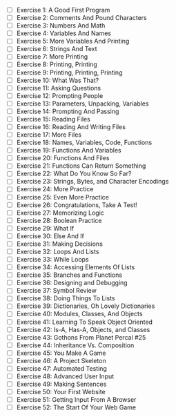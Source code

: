 - [ ] Exercise 1: A Good First Program
- [ ] Exercise 2: Comments And Pound Characters
- [ ] Exercise 3: Numbers And Math
- [ ] Exercise 4: Variables And Names
- [ ] Exercise 5: More Variables And Printing
- [ ] Exercise 6: Strings And Text
- [ ] Exercise 7: More Printing
- [ ] Exercise 8: Printing, Printing
- [ ] Exercise 9: Printing, Printing, Printing
- [ ] Exercise 10: What Was That?
- [ ] Exercise 11: Asking Questions
- [ ] Exercise 12: Prompting People
- [ ] Exercise 13: Parameters, Unpacking, Variables
- [ ] Exercise 14: Prompting And Passing
- [ ] Exercise 15: Reading Files
- [ ] Exercise 16: Reading And Writing Files
- [ ] Exercise 17: More Files
- [ ] Exercise 18: Names, Variables, Code, Functions
- [ ] Exercise 19: Functions And Variables
- [ ] Exercise 20: Functions And Files
- [ ] Exercise 21: Functions Can Return Something
- [ ] Exercise 22: What Do You Know So Far?
- [ ] Exercise 23: Strings, Bytes, and Character Encodings
- [ ] Exercise 24: More Practice
- [ ] Exercise 25: Even More Practice
- [ ] Exercise 26: Congratulations, Take A Test!
- [ ] Exercise 27: Memorizing Logic
- [ ] Exercise 28: Boolean Practice
- [ ] Exercise 29: What If
- [ ] Exercise 30: Else And If
- [ ] Exercise 31: Making Decisions
- [ ] Exercise 32: Loops And Lists
- [ ] Exercise 33: While Loops
- [ ] Exercise 34: Accessing Elements Of Lists
- [ ] Exercise 35: Branches and Functions
- [ ] Exercise 36: Designing and Debugging
- [ ] Exercise 37: Symbol Review
- [ ] Exercise 38: Doing Things To Lists
- [ ] Exercise 39: Dictionaries, Oh Lovely Dictionaries
- [ ] Exercise 40: Modules, Classes, And Objects
- [ ] Exercise 41: Learning To Speak Object Oriented
- [ ] Exercise 42: Is-A, Has-A, Objects, and Classes
- [ ] Exercise 43: Gothons From Planet Percal #25
- [ ] Exercise 44: Inheritance Vs. Composition
- [ ] Exercise 45: You Make A Game
- [ ] Exercise 46: A Project Skeleton
- [ ] Exercise 47: Automated Testing
- [ ] Exercise 48: Advanced User Input
- [ ] Exercise 49: Making Sentences
- [ ] Exercise 50: Your First Website
- [ ] Exercise 51: Getting Input From A Browser
- [ ] Exercise 52: The Start Of Your Web Game
